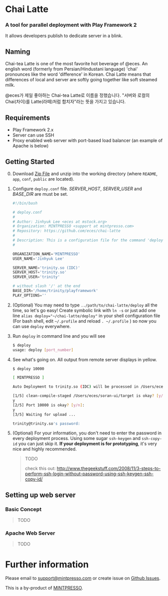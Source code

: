 # Chai Latte
### A tool for parallel deployment with Play Framework 2
It allows developers publish to dedicate server in a blink.


## Naming
Chai-tea Latte is one of the most favorite hot beverage of @eces. An english word (formerly from Persian/Hindustani language) 'chai' pronounces like the word 'difference' in Korean. Chai Latte means that differences of local and server are softly going together like soft steamed milk.

@eces가 제일 좋아하는 Chai-tea Latte로 이름을 정했습니다. "서버와 로컬의 Chai(차이)를 Latte(라떼)처럼 합치자"라는 뜻을 가지고 있습니다.

## Requirements
- Play Framework 2.x
- Server can use SSH
- Proxy enabled web server with port-based load balancer (an example of Apache is below)

## Getting Started

0. Download [Zip File](https://github.com/eces/chai-latte/archive/master.zip) and unzip into the working directory (where `README`, `app`, `conf`, `public` are located).

0. Configure `deploy.conf` file. *SERVER_HOST*, *SERVER_USER* and *BASE_DIR* are must be set.
    ```python
    #!/bin/bash

    # deploy.conf
    #
    # Author: Jinhyuk Lee <eces at mstock.org>
    # Organization: MINTPRESSO <support at mintpresso.com>
    # Repository: https://github.com/eces/chai-latte
    #
    # Description: This is a configuration file for the command 'deploy' of executable script file.
    #

    ORGANIZATION_NAME='MINTPRESSO'
    USER_NAME='Jinhyuk Lee'

    SERVER_NAME='trinity.so (IDC)'
    SERVER_HOST='trinity.so'
    SERVER_USER='trinity'

    # without slash '/' at the end
    BASE_DIR='/home/trinity/playframework'
    PLAY_OPTIONS=''
    ```

0. (Optional) You may need to type `../path/to/chai-latte/deploy` all the time, so let's go easy! Create symbolic link with `ln -s` or just add one line `alias deploy="~/chai-latte/deploy"` in your shell configuration file (For bash shell, edit `~/.profile` and reload `. ~/.profile` ) so now you can use `deploy` everywhere.

0. Run `deploy` in command line and you will see 
    ```bash
    $ deploy
    usage: deploy [port_number]
    ```

0. See what's going on. All output from remote server displays in yellow.
    ```bash
    $ deploy 10000

    [ MINTPRESSO ]

    Auto Deployment to trinity.so (IDC) will be processed in /Users/eces/soran-ui

    [1/5] clean-compile-staged /Users/eces/soran-ui/target is okay? [y/n]: 
    y
    [2/5] Port 10000 is okay? [y/n]: 
    y
    [3/5] Waiting for upload ... 

    trinity@trinity.so's password: 
    ```

0. (Optional) For your information, you don't need to enter the password in every deployment process. Using some sugar `ssh-keygen` and `ssh-copy-id` you can just skip it. **If your deployment is for prototyping**, it's very nice and highly recommended.

    >TODO
    >
    > check this out:
    > http://www.thegeekstuff.com/2008/11/3-steps-to-perform-ssh-login-without-password-using-ssh-keygen-ssh-copy-id/

## Setting up web server

### Basic Concept

>TODO

### Apache Web Server

>TODO

# Further information

Please email to [support@mintpresso.com](mailto:support@mintpresso.com) or create issue on [Github Issues](https://github.com/eces/chai-latte/issues).

This is a by-product of [MINTPRESSO](http://mintpresso.com).

